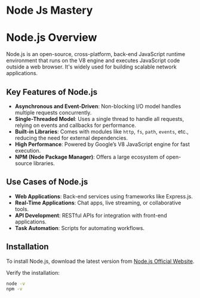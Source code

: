 # Node Js Mastery

# Node.js Overview

Node.js is an open-source, cross-platform, back-end JavaScript runtime environment that runs on the V8 engine and executes JavaScript code outside a web browser. It's widely used for building scalable network applications.

## Key Features of Node.js
- **Asynchronous and Event-Driven**: Non-blocking I/O model handles multiple requests concurrently.
- **Single-Threaded Model**: Uses a single thread to handle all requests, relying on events and callbacks for performance.
- **Built-in Libraries**: Comes with modules like `http`, `fs`, `path`, `events`, etc., reducing the need for external dependencies.
- **High Performance**: Powered by Google’s V8 JavaScript engine for fast execution.
- **NPM (Node Package Manager)**: Offers a large ecosystem of open-source libraries.

## Use Cases of Node.js
- **Web Applications**: Back-end services using frameworks like Express.js.
- **Real-Time Applications**: Chat apps, live streaming, or collaborative tools.
- **API Development**: RESTful APIs for integration with front-end applications.
- **Task Automation**: Scripts for automating workflows.

## Installation
To install Node.js, download the latest version from [Node.js Official Website](https://nodejs.org/).

Verify the installation:
```bash
node -v
npm -v

